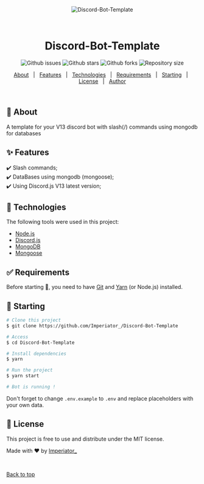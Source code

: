 <div align="center" id="top"> 
  <img src="./.github/app.gif" alt="Discord-Bot-Template" />

  &#xa0;

  <!-- <a href="https://Discord-Bot-Template.netlify.app">Demo</a> -->
</div>

<h1 align="center">Discord-Bot-Template</h1>

<p align="center">
  <img alt="Github issues" src="https://img.shields.io/github/issues/Imperiator/Discord-Bot-Template">

  <img alt="Github stars" src="https://img.shields.io/github/stars/Imperiator/Discord-Bot-Template">

  <img alt="Github forks" src="https://img.shields.io/github/forks/Imperiator/Discord-Bot-Template">

  <img alt="Repository size" src="https://img.shields.io/github/languages/code-size/Imperiator/Discord-Bot-Template">


  <!-- <img alt="Github issues" src="https://img.shields.io/github/issues/Imperiator_/Discord-Bot-Template" /> -->

  <!-- <img alt="Github forks" src="https://img.shields.io/github/forks/Imperiator_/Discord-Bot-Template" /> -->

  <!-- <img alt="Github stars" src="https://img.shields.io/github/stars/Imperiator_/Discord-Bot-Template" /> -->
</p>

<!-- Status -->

<!-- <h4 align="center"> 
	🚧  Discord-Bot-Template 🚀 Under construction...  🚧
</h4> 

<hr> -->

<p align="center">
  <a href="#dart-about">About</a> &#xa0; | &#xa0; 
  <a href="#sparkles-features">Features</a> &#xa0; | &#xa0;
  <a href="#rocket-technologies">Technologies</a> &#xa0; | &#xa0;
  <a href="#white_check_mark-requirements">Requirements</a> &#xa0; | &#xa0;
  <a href="#checkered_flag-starting">Starting</a> &#xa0; | &#xa0;
  <a href="#memo-license">License</a> &#xa0; | &#xa0;
  <a href="https://github.com/Imperiator_" target="_blank">Author</a>
</p>

<br>

## :dart: About ##

A template for your V13 discord bot with slash(/) commands using mongodb for databases

## :sparkles: Features ##

:heavy_check_mark: Slash commands;\
:heavy_check_mark: DataBases using mongodb (mongoose);\
:heavy_check_mark: Using Discord.js V13 latest version;

## :rocket: Technologies ##

The following tools were used in this project:

- [Node.js](https://nodejs.org/en/)
- [Discord.js](https://discord.js.org/)
- [MongoDB](https://www.mongodb.com/)
- [Mongoose](https://mongoosejs.com/)


## :white_check_mark: Requirements ##

Before starting :checkered_flag:, you need to have [Git](https://git-scm.com) and [Yarn](https://yarnpkg.com) (or Node.js) installed.

## :checkered_flag: Starting ##

```bash
# Clone this project
$ git clone https://github.com/Imperiator_/Discord-Bot-Template

# Access
$ cd Discord-Bot-Template

# Install dependencies
$ yarn

# Run the project
$ yarn start

# Bot is running !
```

Don't forget to change ``.env.example`` to ``.env`` and replace placeholders with your own data.

## :memo: License ##

This project is free to use and distribute under the MIT license.


Made with :heart: by <a href="https://github.com/Imperiator_" target="_blank">Imperiator_</a>

&#xa0;

<a href="#top">Back to top</a>
